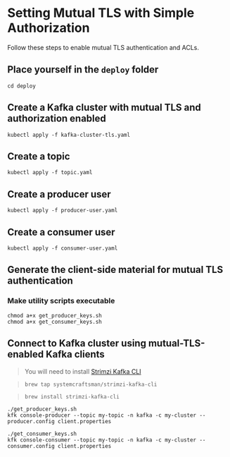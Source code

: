 # Setting Mutual TLS with Simple Authorization

Follow these steps to enable mutual TLS authentication and ACLs.

## Place yourself in the `deploy` folder
```
cd deploy
```
## Create a Kafka cluster with mutual TLS and authorization enabled
```
kubectl apply -f kafka-cluster-tls.yaml
```
## Create a topic
```
kubectl apply -f topic.yaml
```

## Create a producer user
```
kubectl apply -f producer-user.yaml
```
## Create a consumer user
```
kubectl apply -f consumer-user.yaml
```
## Generate the client-side material for mutual TLS authentication
### Make utility scripts executable
```
chmod a+x get_producer_keys.sh
chmod a+x get_consumer_keys.sh
```

## Connect to Kafka cluster using mutual-TLS-enabled Kafka clients
> You will need to install [Strimzi Kafka CLI](https://github.com/systemcraftsman/strimzi-kafka-cli)

> `brew tap systemcraftsman/strimzi-kafka-cli`

> `brew install strimzi-kafka-cli`
```
./get_producer_keys.sh
kfk console-producer --topic my-topic -n kafka -c my-cluster --producer.config client.properties

./get_consumer_keys.sh
kfk console-consumer --topic my-topic -n kafka -c my-cluster --consumer.config client.properties
```




